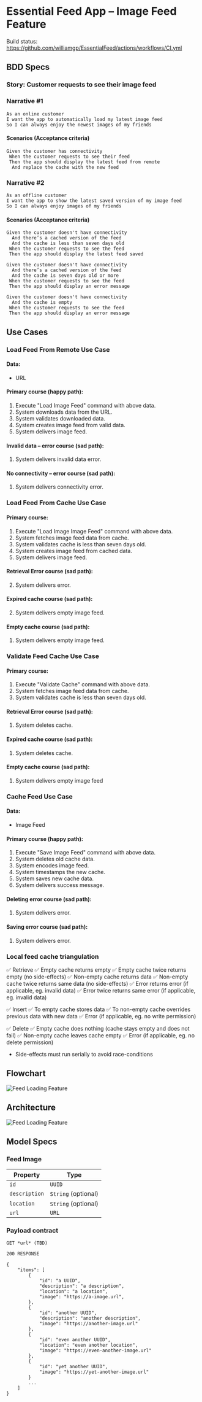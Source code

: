 # Essential Feed App – Image Feed Feature

Build status:
https://github.com/williamgp/EssentialFeed/actions/workflows/CI.yml

## BDD Specs

### Story: Customer requests to see their image feed

### Narrative #1

```
As an online customer
I want the app to automatically load my latest image feed
So I can always enjoy the newest images of my friends
```

#### Scenarios (Acceptance criteria)

```
Given the customer has connectivity
 When the customer requests to see their feed
 Then the app should display the latest feed from remote
  And replace the cache with the new feed
```

### Narrative #2

```
As an offline customer
I want the app to show the latest saved version of my image feed
So I can always enjoy images of my friends
```

#### Scenarios (Acceptance criteria)

```
Given the customer doesn't have connectivity
  And there’s a cached version of the feed
  And the cache is less than seven days old
 When the customer requests to see the feed
 Then the app should display the latest feed saved

Given the customer doesn't have connectivity
  And there’s a cached version of the feed
  And the cache is seven days old or more
 When the customer requests to see the feed
 Then the app should display an error message

Given the customer doesn't have connectivity
  And the cache is empty
 When the customer requests to see the feed
 Then the app should display an error message
```

## Use Cases

### Load Feed From Remote Use Case

#### Data:
- URL

#### Primary course (happy path):
1. Execute "Load Image Feed" command with above data.
2. System downloads data from the URL.
3. System validates downloaded data.
4. System creates image feed from valid data.
5. System delivers image feed.

#### Invalid data – error course (sad path):
1. System delivers invalid data error.

#### No connectivity – error course (sad path):
1. System delivers connectivity error.


### Load Feed From Cache Use Case

#### Primary course:
1. Execute "Load Image Image Feed" command with above data.
2. System fetches image feed data from cache.
3. System validates cache is less than seven days old.
4. System creates image feed from cached data.
5. System delivers image feed.

#### Retrieval Error course (sad path):
  2. System delivers error.

#### Expired cache course (sad path): 
2. System delivers empty image feed.

#### Empty cache course (sad path): 
1. System delivers empty image feed.

### Validate Feed Cache Use Case

#### Primary course:
1. Execute "Validate Cache" command with above data.
2. System fetches image feed data from cache.
3. System validates cache is less than seven days old.

#### Retrieval Error course (sad path):
1. System deletes cache.

#### Expired cache course (sad path): 
1. System deletes cache.

#### Empty cache course (sad path): 
1. System delivers empty image feed

### Cache Feed Use Case

#### Data:
- Image Feed

#### Primary course (happy path):
1. Execute "Save Image Feed" command with above data.
2. System deletes old cache data.
3. System encodes image feed.
4. System timestamps the new cache.
5. System saves new cache data.
6. System delivers success message.

#### Deleting error course (sad path):
1. System delivers error.

#### Saving error course (sad path):
1. System delivers error.


### Local feed cache triangulation
✅  Retrieve
    ✅ Empty cache returns empty
    ✅ Empty cache twice returns empty (no side-effects)
    ✅ Non-empty cache returns data
    ✅ Non-empty cache twice returns same data (no side-effects)
    ✅ Error returns error (if applicable, eg. invalid data)
    ✅ Error twice returns same error (if applicable, eg. invalid data)


✅ Insert
    ✅ To empty cache stores data
    ✅ To non-empty cache overrides previous data with new data
    ✅ Error (if applicable, eg. no write permission)
    
✅ Delete
    ✅ Empty cache does nothing (cache stays empty and does not fail)
    ✅ Non-empty cache leaves cache empty
    ✅ Error (if applicable, eg. no delete permission)

- Side-effects must run serially to avoid race-conditions


## Flowchart

![Feed Loading Feature](feed_flowchart.png)

## Architecture

![Feed Loading Feature](feed_architecture.png)

## Model Specs

### Feed Image

| Property      | Type                |
|---------------|---------------------|
| `id`          | `UUID`              |
| `description` | `String` (optional) |
| `location`    | `String` (optional) |
| `url`         | `URL`               |

### Payload contract

```
GET *url* (TBD)

200 RESPONSE

{
    "items": [
        {
            "id": "a UUID",
            "description": "a description",
            "location": "a location",
            "image": "https://a-image.url",
        },
        {
            "id": "another UUID",
            "description": "another description",
            "image": "https://another-image.url"
        },
        {
            "id": "even another UUID",
            "location": "even another location",
            "image": "https://even-another-image.url"
        },
        {
            "id": "yet another UUID",
            "image": "https://yet-another-image.url"
        }
        ...
    ]
}
```

